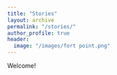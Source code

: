 ```yaml
---
title: "Stories"
layout: archive
permalink: "/stories/"
author_profile: true
header:
  image: "/images/fort point.png"
---
```


Welcome!
